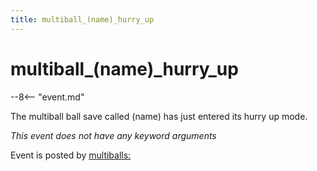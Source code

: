 ```yaml
---
title: multiball_(name)_hurry_up
---
```


# multiball_(name)\_hurry_up


--8<-- "event.md"

The multiball ball save called (name) has just entered its hurry up
mode.

*This event does not have any keyword arguments*

Event is posted by [multiballs:](../config/multiballs.md)
